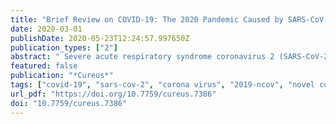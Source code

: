 ```yaml
---
title: "Brief Review on COVID-19: The 2020 Pandemic Caused by SARS-CoV-2"
date: 2020-03-01
publishDate: 2020-05-23T12:24:57.997650Z
publication_types: ["2"]
abstract: " Severe acute respiratory syndrome coronavirus 2 (SARS-CoV-2) is the virus responsible for the coronavirus disease of 2019 (COVID-19). First identified in Wuhan (Hubei, China) in December of 2019, it has since been declared a pandemic by the World Health Organization in March of 2020. In this study, we will provide a brief review of viral origin, identification, symptoms, transmission, diagnosis, and potential treatment strategies for the newly identified SARS-CoV-2 strain. "
featured: false
publication: "*Cureus*"
tags: ["covid-19", "sars-cov-2", "corona virus", "2019-ncov", "novel coronavirus", "chloroquine", "acei", "arb", "remdesivir", "corticosteroids"]
url_pdf: "https://doi.org/10.7759/cureus.7386"
doi: "10.7759/cureus.7386"
---
```


